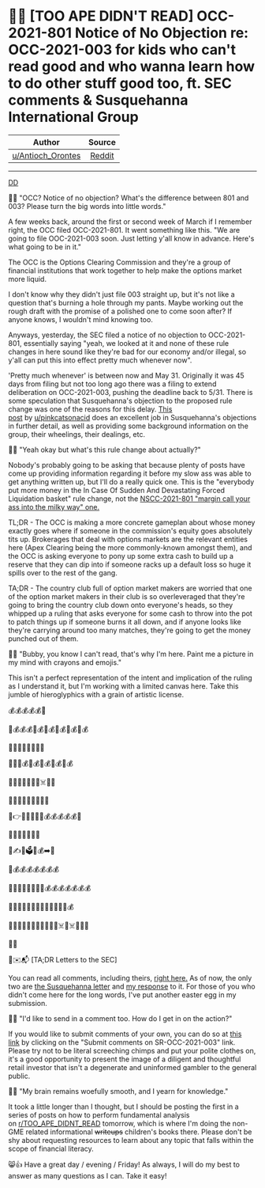 🦍💬 [TOO APE DIDN'T READ] OCC-2021-801 Notice of No Objection re: OCC-2021-003 for kids who can't read good and who wanna learn how to do other stuff good too, ft. SEC comments & Susquehanna International Group
===================================================================================================================================================================================================================

| Author       | Source       | 
| :-------------: |:-------------:|
|  [u/Antioch_Orontes](https://www.reddit.com/user/Antioch_Orontes/) | [Reddit](https://www.reddit.com/r/GME/comments/mn5nsy/too_ape_didnt_read_occ2021801_notice_of_no/) | 

---

[DD](https://www.reddit.com/r/GME/search?q=flair_name%3A%22DD%22&restrict_sr=1)

🦍💬 "OCC? Notice of no objection? What's the difference between 801 and 003? Please turn the big words into little words."

A few weeks back, around the first or second week of March if I remember right, the OCC filed OCC-2021-801. It went something like this. "We are going to file OOC-2021-003 soon. Just letting y'all know in advance. Here's what going to be in it."

The OCC is the Options Clearing Commission and they're a group of financial institutions that work together to help make the options market more liquid.

I don't know why they didn't just file 003 straight up, but it's not like a question that's burning a hole through my pants. Maybe working out the rough draft with the promise of a polished one to come soon after? If anyone knows, I wouldn't mind knowing too.

Anyways, yesterday, the SEC filed a notice of no objection to OCC-2021-801, essentially saying "yeah, we looked at it and none of these rule changes in here sound like they're bad for our economy and/or illegal, so y'all can put this into effect pretty much whenever now".

'Pretty much whenever' is between now and May 31. Originally it was 45 days from filing but not too long ago there was a filing to extend deliberation on OCC-2021-003, pushing the deadline back to 5/31. There is some speculation that Susquehanna's objection to the proposed rule change was one of the reasons for this delay. [This post](https://www.reddit.com/r/Wallstreetbetsnew/comments/mmh5jb/susquehanna_is_sus_part_2_elia_the_occ801_rule/?utm_source=share&utm_medium=ios_app&utm_name=iossmf) by [u/pinkcatsonacid](https://www.reddit.com/u/pinkcatsonacid/) does an excellent job in Susquehanna's objections in further detail, as well as providing some background information on the group, their wheelings, their dealings, etc.

🦍💬 "Yeah okay but what's this rule change about actually?"

Nobody's probably going to be asking that because plenty of posts have come up providing information regarding it before my slow ass was able to get anything written up, but I'll do a really quick one. This is the "everybody put more money in the In Case Of Sudden And Devastating Forced Liquidation basket" rule change, not the [NSCC-2021-801 "margin call your ass into the milky way" one.](https://www.reddit.com/r/GME/comments/mc0zfn/too_ape_didnt_read_summary_of_srnscc2021801/)

TL;DR - The OCC is making a more concrete gameplan about whose money exactly goes where if someone in the commission's equity goes absolutely tits up. Brokerages that deal with options markets are the relevant entities here (Apex Clearing being the more commonly-known amongst them), and the OCC is asking everyone to pony up some extra cash to build up a reserve that they can dip into if someone racks up a default loss so huge it spills over to the rest of the gang.

TA;DR - The country club full of option market makers are worried that one of the option market makers in their club is so overleveraged that they're going to bring the country club down onto everyone's heads, so they whipped up a ruling that asks everyone for some cash to throw into the pot to patch things up if someone burns it all down, and if anyone looks like they're carrying around too many matches, they're going to get the money punched out of them.

🦍💬 "Bubby, you know I can't read, that's why I'm here. Paint me a picture in my mind with crayons and emojis."

This isn't a perfect representation of the intent and implication of the ruling as I understand it, but I'm working with a limited canvas here. Take this jumble of hieroglyphics with a grain of artistic license.

💰💰💰💰💰🦔

🏦💰💰💰🐻💰🦔💰🐻💰🦔💰🐻💰

💸💸💸💸💸🦔👀🏦

🏦💬🐻💰🦔💰🐻💰🦔💰🐻💰

🦍🦍🦍🦍🦍🦍👀☠️🦔🏦

🏦😱💭🦍💸🦍💸🦍💸

🏦👉🐻🦔🐻🦔🐻💰💰💰💰💰🙏

🐻🦔🐻🦔🐻🦔🤬

🏦✍️📑🗳🐻💰➡️🏦

🏦💰💰💰💰💰💰💰

🦍🦍🦍🦍🦍🦍🏦😱💰💰💰💰💰💰💰

💨💨💨💨💨💨🏦🦍🦍🦍🦍🦍🦍💰

💨💨💨💨💨💨🏦💨💨💨🐻☠️🦔☠️🦍🦍🦍

🏦💵

🦍✉️📬 [TA;DR Letters to the SEC]

You can read all comments, including theirs, [right here.](https://www.sec.gov/comments/sr-occ-2021-003/srocc2021003.htm) As of now, the only two are [the Susquehanna letter](https://www.sec.gov/comments/sr-occ-2021-003/srocc2021003-8561059-230781.pdf) and [my response](https://www.sec.gov/comments/sr-occ-2021-003/srocc2021003-8648494-230963.htm) to it. For those of you who didn't come here for the long words, I've put another easter egg in my submission.

🦍💬 "I'd like to send in a comment too. How do I get in on the action?"

If you would like to submit comments of your own, you can do so at [this link](https://www.sec.gov/rules/sro/occ.htm) by clicking on the "Submit comments on SR-OCC-2021-003" link. Please try not to be literal screeching chimps and put your polite clothes on, it's a good opportunity to present the image of a diligent and thoughtful retail investor that isn't a degenerate and uninformed gambler to the general public.

🦍💬 "My brain remains woefully smooth, and I yearn for knowledge."

It took a little longer than I thought, but I should be posting the first in a series of posts on how to perform fundamental analysis on [r/TOO_APE_DIDNT_READ](https://www.reddit.com/r/TOO_APE_DIDNT_READ/) tomorrow, which is where I'm doing the non-GME related informational ~~writeups~~ children's books there. Please don't be shy about requesting resources to learn about any topic that falls within the scope of financial literacy.

😸👍 Have a great day / evening / Friday! As always, I will do my best to answer as many questions as I can. Take it easy!
